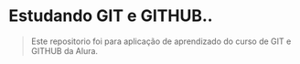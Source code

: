 # Estudando GIT e GITHUB..
>Este repositorio foi para aplicação de aprendizado do curso de GIT e GITHUB da Alura.
